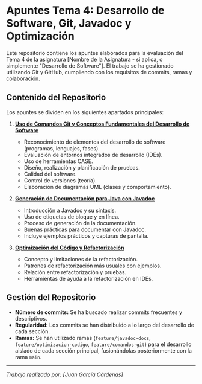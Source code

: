 # Apuntes Tema 4: Desarrollo de Software, Git, Javadoc y Optimización

Este repositorio contiene los apuntes elaborados para la evaluación del Tema 4 de la asignatura [Nombre de la Asignatura - si aplica, o simplemente "Desarrollo de Software"]. El trabajo se ha gestionado utilizando Git y GitHub, cumpliendo con los requisitos de commits, ramas y colaboración.

## Contenido del Repositorio

Los apuntes se dividen en los siguientes apartados principales:

1.  **[Uso de Comandos Git y Conceptos Fundamentales del Desarrollo de Software](./comandos_git.md)**
    * Reconocimiento de elementos del desarrollo de software (programas, lenguajes, fases).
    * Evaluación de entornos integrados de desarrollo (IDEs).
    * Uso de herramientas CASE.
    * Diseño, realización y planificación de pruebas.
    * Calidad del software.
    * Control de versiones (teoría).
    * Elaboración de diagramas UML (clases y comportamiento).

2.  **[Generación de Documentación para Java con Javadoc](./javadoc.md)**
    * Introducción a Javadoc y su sintaxis.
    * Uso de etiquetas de bloque y en línea.
    * Proceso de generación de la documentación.
    * Buenas prácticas para documentar con Javadoc.
    * Incluye ejemplos prácticos y capturas de pantalla.

3.  **[Optimización del Código y Refactorización](./optimizacion_codigo.md)**
    * Concepto y limitaciones de la refactorización.
    * Patrones de refactorización más usuales con ejemplos.
    * Relación entre refactorización y pruebas.
    * Herramientas de ayuda a la refactorización en IDEs.

## Gestión del Repositorio

* **Número de commits:** Se ha buscado realizar commits frecuentes y descriptivos.
* **Regularidad:** Los commits se han distribuido a lo largo del desarrollo de cada sección.
* **Ramas:** Se han utilizado ramas (`feature/javadoc-docs`, `feature/optimizacion-codigo`, `feature/comandos-git`) para el desarrollo aislado de cada sección principal, fusionándolas posteriormente con la rama `main`.

---
*Trabajo realizado por: [Juan García Cárdenas]*
